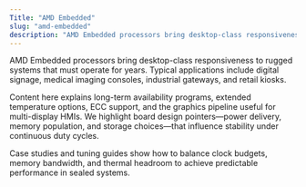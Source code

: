 ```yaml
---
Title: "AMD Embedded"
slug: "amd-embedded"
description: "AMD Embedded processors bring desktop-class responsiveness to rugged systems that must operate for years. Typical applications include digital signage, medical..."
---
```


AMD Embedded processors bring desktop-class responsiveness to rugged systems that must operate for
years. Typical applications include digital signage, medical imaging consoles, industrial
gateways, and retail kiosks.

Content here explains long-term availability programs, extended temperature options, ECC support,
and the graphics pipeline useful for multi-display HMIs. We highlight board design pointers—power
delivery, memory population, and storage choices—that influence stability under continuous duty
cycles.

Case studies and tuning guides show how to balance clock budgets, memory bandwidth, and thermal
headroom to achieve predictable performance in sealed systems.
